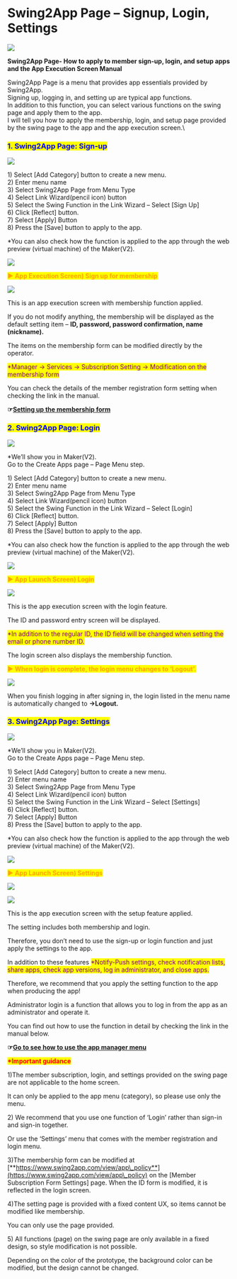 # Swing2App Page – Signup, Login, Settings

![](https://support.swing2app.com/wp-content/uploads/2020/10/gfhdjnckc.png)

**Swing2App Page- How to apply to member sign-up, login, and setup apps and the App Execution Screen Manual**

Swing2App Page is a menu that provides app essentials provided by Swing2App.\
Signing up, logging in, and setting up are typical app functions.\
In addition to this function, you can select various functions on the swing page and apply them to the app.\
I will tell you how to apply the membership, login, and setup page provided by the swing page to the app and the app execution screen.\\

### <mark style="color:blue;">**1. Swing2App Page: Sign-up**</mark>

![](https://support.swing2app.com/wp-content/uploads/2020/10/ysvjd.png)

1\) Select \[Add Category] button to create a new menu.\
2\) Enter menu name\
3\) Select Swing2App Page from Menu Type\
4\) Select Link Wizard(pencil icon) button\
5\) Select the Swing Function in the Link Wizard – Select \[Sign Up]\
6\) Click \[Reflect] button.\
7\) Select \[Apply] Button\
8\) Press the \[Save] button to apply to the app.

\*You can also check how the function is applied to the app through the web preview (virtual machine) of the Maker(V2).

![](https://wp.swing2app.co.kr/wp-content/uploads/2020/09/%EC%BA%A1%EC%B2%9833.png)

<mark style="color:orange;">**▶ App Execution Screen) Sign up for membership**</mark>

![](https://support.swing2app.com/wp-content/uploads/2020/10/jsbd@3x.png)

This is an app execution screen with membership function applied.

If you do not modify anything, the membership will be displayed as the default setting item – **ID, password, password confirmation, name (nickname).**

The items on the membership form can be modified directly by the operator.

<mark style="color:purple;">\*Manager → Services → Subscription Setting → Modification on the membership form</mark>

You can check the details of the member registration form setting when checking the link in the manual.

**☞**[**Setting up the membership form**](../../appmanage/service/signup-id.md)

### <mark style="color:blue;">**2. Swing2App Page: Login**</mark>

![](https://support.swing2app.com/wp-content/uploads/2020/10/ksuem.png)

\*We’ll show you in Maker(V2).\
Go to the Create Apps page – Page Menu step.

1\) Select \[Add Category] button to create a new menu.\
2\) Enter menu name\
3\) Select Swing2App Page from Menu Type\
4\) Select Link Wizard(pencil icon) button\
5\) Select the Swing Function in the Link Wizard – Select \[Login]\
6\) Click \[Reflect] button.\
7\) Select \[Apply] Button\
8\) Press the \[Save] button to apply to the app.

\*You can also check how the function is applied to the app through the web preview (virtual machine) of the Maker(V2).

![](https://wp.swing2app.co.kr/wp-content/uploads/2020/09/%EC%BA%A1%EC%B2%9833.png)

<mark style="color:orange;">**▶ App Launch Screen) Login**</mark>

![](https://support.swing2app.com/wp-content/uploads/2020/10/ysvjdg@3x.png)

This is the app execution screen with the login feature.

The ID and password entry screen will be displayed.

<mark style="color:purple;">\*In addition to the regular ID, the ID field will be changed when setting the email or phone number ID.</mark>

The login screen also displays the membership function.

<mark style="color:orange;">**▶ When login is complete, the login menu changes to ‘Logout’.**</mark>

![](https://support.swing2app.com/wp-content/uploads/2020/10/isnld@3x.png)

When you finish logging in after signing in, the login listed in the menu name is automatically changed to **→Logout.**

### <mark style="color:blue;">**3. Swing2App Page: Settings**</mark>

![](https://support.swing2app.com/wp-content/uploads/2020/10/tdhg.png)

\*We’ll show you in Maker(V2).\
Go to the Create Apps page – Page Menu step.

1\) Select \[Add Category] button to create a new menu.\
2\) Enter menu name\
3\) Select Swing2App Page from Menu Type\
4\) Select Link Wizard(pencil icon) button\
5\) Select the Swing Function in the Link Wizard – Select \[Settings]\
6\) Click \[Reflect] button.\
7\) Select \[Apply] Button\
8\) Press the \[Save] button to apply to the app.

\*You can also check how the function is applied to the app through the web preview (virtual machine) of the Maker(V2).

![](https://wp.swing2app.co.kr/wp-content/uploads/2020/09/%EC%BA%A1%EC%B2%9833.png)

<mark style="color:orange;">**▶ App Launch Screen) Settings**</mark>

![](https://support.swing2app.com/wp-content/uploads/2020/10/isnkd@3x.png)

![](https://support.swing2app.com/wp-content/uploads/2020/10/hsudjd@3x.png)

This is the app execution screen with the setup feature applied.

The setting includes both membership and login.

Therefore, you don’t need to use the sign-up or login function and just apply the settings to the app.

In addition to these features <mark style="color:purple;">\*Notify-Push settings, check notification lists, share apps, check app versions, log in administrator, and close apps.</mark>

Therefore, we recommend that you apply the setting function to the app when producing the app!

Administrator login is a function that allows you to log in from the app as an administrator and operate it.

You can find out how to use the function in detail by checking the link in the manual below.

**☞**[**Go to see how to use the app manager menu**](../../appoperation/app-administratormenu.md)

<mark style="color:red;">**\*Important guidance**</mark>

1\)The member subscription, login, and settings provided on the swing page are not applicable to the home screen.

It can only be applied to the app menu (category), so please use only the menu.

2\) We recommend that you use one function of ‘Login’ rather than sign-in and sign-in together.

Or use the ‘Settings’ menu that comes with the member registration and login menu.

3\)The membership form can be modified at [**https://www.swing2app.com/view/app\_policy**](https://www.swing2app.com/view/app\_policy) on the \[Member Subscription Form Settings] page. When the ID form is modified, it is reflected in the login screen.

4\)The setting page is provided with a fixed content UX, so items cannot be modified like membership.

You can only use the page provided.

5\) All functions (page) on the swing page are only available in a fixed design, so style modification is not possible.

Depending on the color of the prototype, the background color can be modified, but the design cannot be changed.
